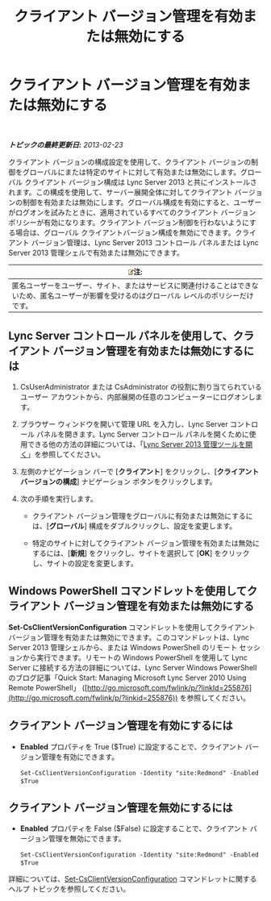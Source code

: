 ﻿---
title: クライアント バージョン管理を有効または無効にする
TOCTitle: クライアント バージョン管理を有効または無効にする
ms:assetid: 33a98cb9-a979-4bb6-afb2-512f601d7ac5
ms:mtpsurl: https://technet.microsoft.com/ja-jp/library/JJ898475(v=OCS.15)
ms:contentKeyID: 52056569
ms.date: 05/19/2016
mtps_version: v=OCS.15
ms.translationtype: HT
---

# クライアント バージョン管理を有効または無効にする

 

_**トピックの最終更新日:** 2013-02-23_

クライアント バージョンの構成設定を使用して、クライアント バージョンの制御をグローバルにまたは特定のサイトに対して有効または無効にします。グローバル クライアント バージョン構成は Lync Server 2013 と共にインストールされます。この構成を使用して、サーバー展開全体に対してクライアント バージョンの制御を有効または無効にします。グローバル構成を有効にすると、ユーザーがログオンを試みたときに、適用されているすべてのクライアント バージョン ポリシーが有効になります。クライアント バージョン制御を行わないようにする場合は、グローバル クライアントバージョン構成を無効にできます。クライアント バージョン管理は、Lync Server 2013 コントロール パネルまたは Lync Server 2013 管理シェルで有効または無効にできます。

<table>
<thead>
<tr class="header">
<th><img src="images/Gg412781.note(OCS.15).gif" title="note" alt="note" />注:</th>
</tr>
</thead>
<tbody>
<tr class="odd">
<td>匿名ユーザーをユーザー、サイト、またはサービスに関連付けることはできないため、匿名ユーザーが影響を受けるのはグローバル レベルのポリシーだけです。</td>
</tr>
</tbody>
</table>


## Lync Server コントロール パネルを使用して、クライアント バージョン管理を有効または無効にするには

1.  CsUserAdministrator または CsAdministrator の役割に割り当てられているユーザー アカウントから、内部展開の任意のコンピューターにログオンします。

2.  ブラウザー ウィンドウを開いて管理 URL を入力し、Lync Server コントロール パネルを開きます。Lync Server コントロール パネルを開くために使用できる他の方法の詳細については、「[Lync Server 2013 管理ツールを開く](lync-server-2013-open-lync-server-administrative-tools.md)」を参照してください。

3.  左側のナビゲーション バーで \[**クライアント**\] をクリックし、\[**クライアント バージョンの構成**\] ナビゲーション ボタンをクリックします。

4.  次の手順を実行します。
    
      - クライアント バージョン管理をグローバルに有効または無効にするには、\[**グローバル**\] 構成をダブルクリックし、設定を変更します。
    
      - 特定のサイトに対してクライアント バージョン管理を有効または無効にするには、\[**新規**\] をクリックし、サイトを選択して \[**OK**\] をクリックし、サイトの設定を変更します。

## Windows PowerShell コマンドレットを使用してクライアント バージョン管理を有効または無効にする

**Set-CsClientVersionConfiguration** コマンドレットを使用してクライアント バージョン管理を有効または無効にできます。このコマンドレットは、Lync Server 2013 管理シェルから、または Windows PowerShell のリモート セッションから実行できます。リモートの Windows PowerShell を使用して Lync Server に接続する方法の詳細については、Lync Server Windows PowerShell のブログ記事「Quick Start: Managing Microsoft Lync Server 2010 Using Remote PowerShell」 ([http://go.microsoft.com/fwlink/p/?linkId=255876](http://go.microsoft.com/fwlink/p/?linkid=255876)) を参照してください。

## クライアント バージョン管理を有効にするには

  - **Enabled** プロパティを True ($True) に設定することで、クライアント バージョン管理を有効にできます。
    
        Set-CsClientVersionConfiguration -Identity "site:Redmond" -Enabled $True

## クライアント バージョン管理を無効にするには

  - **Enabled** プロパティを False ($False) に設定することで、クライアント バージョン管理を無効にできます。
    
        Set-CsClientVersionConfiguration -Identity "site:Redmond" -Enabled $True

詳細については、[Set-CsClientVersionConfiguration](set-csclientversionconfiguration.md) コマンドレットに関するヘルプ トピックを参照してください。

